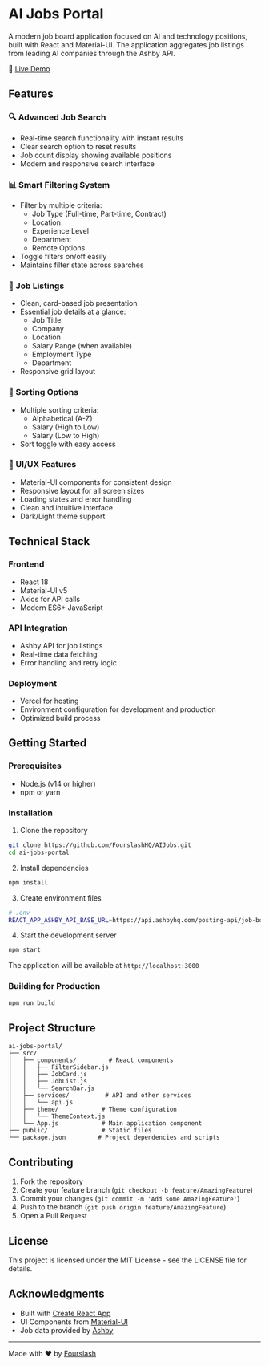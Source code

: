 # AI Jobs Portal

A modern job board application focused on AI and technology positions, built with React and Material-UI. The application aggregates job listings from leading AI companies through the Ashby API.

🔗 [Live Demo](https://ai-jobs-tau.vercel.app/)

## Features

### 🔍 Advanced Job Search
- Real-time search functionality with instant results
- Clear search option to reset results
- Job count display showing available positions
- Modern and responsive search interface

### 📊 Smart Filtering System
- Filter by multiple criteria:
  - Job Type (Full-time, Part-time, Contract)
  - Location
  - Experience Level
  - Department
  - Remote Options
- Toggle filters on/off easily
- Maintains filter state across searches

### 💼 Job Listings
- Clean, card-based job presentation
- Essential job details at a glance:
  - Job Title
  - Company
  - Location
  - Salary Range (when available)
  - Employment Type
  - Department
- Responsive grid layout

### 🔄 Sorting Options
- Multiple sorting criteria:
  - Alphabetical (A-Z)
  - Salary (High to Low)
  - Salary (Low to High)
- Sort toggle with easy access

### 🎨 UI/UX Features
- Material-UI components for consistent design
- Responsive layout for all screen sizes
- Loading states and error handling
- Clean and intuitive interface
- Dark/Light theme support

## Technical Stack

### Frontend
- React 18
- Material-UI v5
- Axios for API calls
- Modern ES6+ JavaScript

### API Integration
- Ashby API for job listings
- Real-time data fetching
- Error handling and retry logic

### Deployment
- Vercel for hosting
- Environment configuration for development and production
- Optimized build process

## Getting Started

### Prerequisites
- Node.js (v14 or higher)
- npm or yarn

### Installation

1. Clone the repository
```bash
git clone https://github.com/FourslashHQ/AIJobs.git
cd ai-jobs-portal
```

2. Install dependencies
```bash
npm install
```

3. Create environment files
```bash
# .env
REACT_APP_ASHBY_API_BASE_URL=https://api.ashbyhq.com/posting-api/job-board
```

4. Start the development server
```bash
npm start
```

The application will be available at `http://localhost:3000`

### Building for Production

```bash
npm run build
```

## Project Structure

```
ai-jobs-portal/
├── src/
│   ├── components/         # React components
│   │   ├── FilterSidebar.js
│   │   ├── JobCard.js
│   │   ├── JobList.js
│   │   └── SearchBar.js
│   ├── services/          # API and other services
│   │   └── api.js
│   ├── theme/            # Theme configuration
│   │   └── ThemeContext.js
│   └── App.js            # Main application component
├── public/               # Static files
└── package.json         # Project dependencies and scripts
```

## Contributing

1. Fork the repository
2. Create your feature branch (`git checkout -b feature/AmazingFeature`)
3. Commit your changes (`git commit -m 'Add some AmazingFeature'`)
4. Push to the branch (`git push origin feature/AmazingFeature`)
5. Open a Pull Request

## License

This project is licensed under the MIT License - see the LICENSE file for details.

## Acknowledgments

- Built with [Create React App](https://create-react-app.dev/)
- UI Components from [Material-UI](https://mui.com/)
- Job data provided by [Ashby](https://www.ashbyhq.com/)

---

Made with ❤️ by [Fourslash](https://github.com/FourslashHQ)
